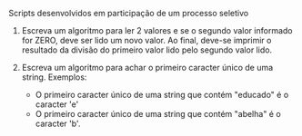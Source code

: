 Scripts desenvolvidos em participação de um processo seletivo

1. Escreva um algoritmo  para ler 2 valores e se o segundo valor informado for ZERO, deve ser lido um novo valor. Ao final, deve-se
imprimir o resultado da divisão do primeiro valor lido pelo segundo valor lido.

2. Escreva um algoritmo para achar o primeiro caracter único de uma string.
   Exemplos:
	- O primeiro caracter único de uma string que contém "educado" é o caracter 'e'
	- O primeiro caracter único de uma string que contém "abelha" é o caracter 'b'.
